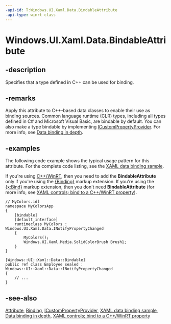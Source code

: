 ```yaml
---
-api-id: T:Windows.UI.Xaml.Data.BindableAttribute
-api-type: winrt class
---
```


<!-- Class syntax.
public class BindableAttribute : System.Attribute
-->

# Windows.UI.Xaml.Data.BindableAttribute

## -description
Specifies that a type defined in C++ can be used for binding.



## -remarks
Apply this attribute to C++-based data classes to enable their use as binding sources. Common language runtime (CLR) types, including all types defined in C# and Microsoft Visual Basic, are bindable by default. You can also make a type bindable by implementing [ICustomPropertyProvider](icustompropertyprovider.md). For more info, see [Data binding in depth](/windows/uwp/data-binding/data-binding-in-depth).

## -examples
The following code example shows the typical usage pattern for this attribute. For the complete code listing, see the [XAML data binding sample](https://github.com/Microsoft/Windows-universal-samples/tree/master/Samples/XamlBind).

If you're using [C++/WinRT](/windows/uwp/cpp-and-winrt-apis/intro-to-using-cpp-with-winrt), then you need to add the **BindableAttribute** only if you're using the [{Binding}](/windows/uwp/xaml-platform/binding-markup-extension) markup extension. If you're using the [{x:Bind}](/windows/uwp/xaml-platform/x-bind-markup-extension) markup extension, then you don't need **BindableAttribute** (for more info, see [XAML controls; bind to a C++/WinRT property](/windows/uwp/cpp-and-winrt-apis/binding-property)).

```cppwinrt
// MyColors.idl
namespace MyColorsApp
{
    [bindable]
    [default_interface]
    runtimeclass MyColors : Windows.UI.Xaml.Data.INotifyPropertyChanged
    {
        MyColors();
        Windows.UI.Xaml.Media.SolidColorBrush Brush1;
    }
}
```

```cppcx
[Windows::UI::Xaml::Data::Bindable]
public ref class Employee sealed : Windows::UI::Xaml::Data::INotifyPropertyChanged
{
    // ...
}
```

## -see-also
[Attribute](/dotnet/api/system.attribute?view=dotnet-uwp-10.0&preserve-view=true), [Binding](binding.md), [ICustomPropertyProvider](icustompropertyprovider.md), [XAML data binding sample](https://github.com/Microsoft/Windows-universal-samples/tree/master/Samples/XamlBind), [Data binding in depth](/windows/uwp/data-binding/data-binding-in-depth), [XAML controls; bind to a C++/WinRT property](/windows/uwp/cpp-and-winrt-apis/binding-property)
